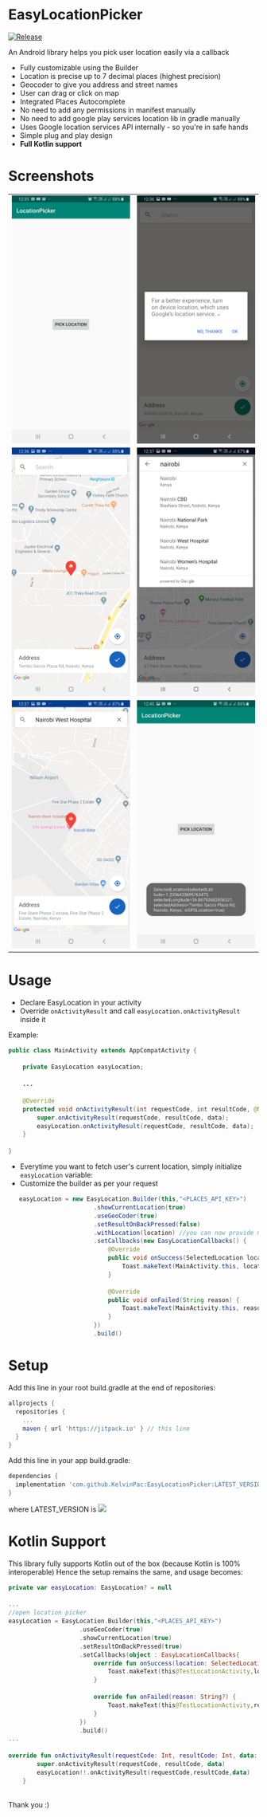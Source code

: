 # EasyLocationPicker

[![Release](https://jitpack.io/v/KelvinPac/EasyLocationPicker.svg)](https://jitpack.io/#KelvinPac/EasyLocationPicker)

An Android library helps you pick user location easily via a callback
+ Fully customizable using the Builder
+ Location is precise up to 7 decimal places (highest precision)
+ Geocoder to give you address and street names
+ User can drag or click on map
+ Integrated Places Autocomplete
+ No need to add any permissions in manifest manually
+ No need to add google play services location lib in gradle manually
+ Uses Google location services API internally - so you're in safe hands
+ Simple plug and play design
+ **Full Kotlin support**

<!--###### (method counts ~50, size ~50KB)-->

# Screenshots

|   |  |
| ------------- | ------------- |
| ![alt text](https://github.com/KelvinPac/EasyLocationPicker/blob/master/github_assets/s1.jpg "Logo")  | ![alt text](https://github.com/KelvinPac/EasyLocationPicker/blob/master/github_assets/s2.jpg "Logo")  |
| ![alt text](https://github.com/KelvinPac/EasyLocationPicker/blob/master/github_assets/s3.jpg "Logo")  | ![alt text](https://github.com/KelvinPac/EasyLocationPicker/blob/master/github_assets/s4.jpg "Logo")  |
| ![alt text](https://github.com/KelvinPac/EasyLocationPicker/blob/master/github_assets/s5.jpg "Logo")  | ![alt text](https://github.com/KelvinPac/EasyLocationPicker/blob/master/github_assets/s6.jpg "Logo")  |

# Usage

+ Declare EasyLocation in your activity
+ Override `onActivityResult` and call `easyLocation.onActivityResult` inside it

Example:

```java
public class MainActivity extends AppCompatActivity {

    private EasyLocation easyLocation;
    
    ...
    
    @Override
    protected void onActivityResult(int requestCode, int resultCode, @Nullable Intent data) {
        super.onActivityResult(requestCode, resultCode, data);
        easyLocation.onActivityResult(requestCode, resultCode, data);
    }

}
```

+ Everytime you want to fetch user's current location, simply initialize `easyLocation` variable:
+ Customize the builder as per your request
```java
   easyLocation = new EasyLocation.Builder(this,"<PLACES_API_KEY>")
                        .showCurrentLocation(true)
                        .useGeoCoder(true)
                        .setResultOnBackPressed(false)
                        .withLocation(location) //you can now provide map location
                        .setCallbacks(new EasyLocationCallbacks() {
                            @Override
                            public void onSuccess(SelectedLocation location) {
                                Toast.makeText(MainActivity.this, location.toString(), Toast.LENGTH_SHORT).show();
                            }

                            @Override
                            public void onFailed(String reason) {
                                Toast.makeText(MainActivity.this, reason, Toast.LENGTH_SHORT).show();
                            }
                        })
                        .build()
```

# Setup

Add this line in your root build.gradle at the end of repositories:

```gradle
allprojects {
  repositories {
    ...
    maven { url 'https://jitpack.io' } // this line
  }
}
  ```
Add this line in your app build.gradle:
```gradle
dependencies {
  implementation 'com.github.KelvinPac:EasyLocationPicker:LATEST_VERSION' // this line
}
```
where LATEST_VERSION is [![](https://jitpack.io/v/KelvinPac/EasyLocationPicker.svg)](https://jitpack.io/#KelvinPac/EasyLocationPicker)

# Kotlin Support
This library fully supports Kotlin out of the box (because Kotlin is 100% interoperable)
Hence the setup remains the same, and usage becomes:
```kotlin
private var easyLocation: EasyLocation? = null

...
//open location picker
easyLocation = EasyLocation.Builder(this,"<PLACES_API_KEY>")
                    .useGeoCoder(true)
                    .showCurrentLocation(true)
                    .setResultOnBackPressed(true)
                    .setCallbacks(object : EasyLocationCallbacks{
                        override fun onSuccess(location: SelectedLocation?) {
                            Toast.makeText(this@TestLocationActivity,location.toString(),Toast.LENGTH_SHORT).show()
                        }

                        override fun onFailed(reason: String?) {
                            Toast.makeText(this@TestLocationActivity,reason,Toast.LENGTH_SHORT).show()
                        }
                    })
                    .build()
...

override fun onActivityResult(requestCode: Int, resultCode: Int, data: Intent?) {
        super.onActivityResult(requestCode, resultCode, data)
        easyLocation!!.onActivityResult(requestCode,resultCode,data)
    }
    
```


Thank you :)

